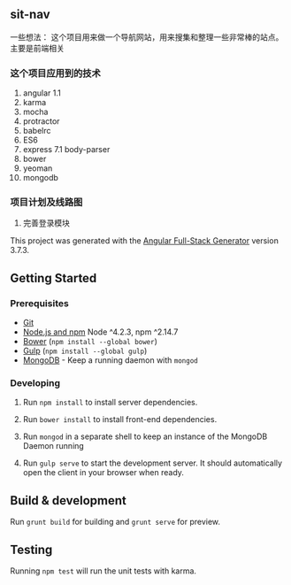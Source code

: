 ## sit-nav



一些想法：
这个项目用来做一个导航网站，用来搜集和整理一些非常棒的站点。
主要是前端相关


### 这个项目应用到的技术
1. angular
	1.1 
2. karma
3. mocha
4. protractor
5. babelrc
6. ES6
7. express
	7.1 body-parser
8. bower
9. yeoman
10. mongodb

### 项目计划及线路图
1. 完善登录模块


This project was generated with the [Angular Full-Stack Generator](https://github.com/DaftMonk/generator-angular-fullstack) version 3.7.3.

## Getting Started

### Prerequisites

- [Git](https://git-scm.com/)
- [Node.js and npm](nodejs.org) Node ^4.2.3, npm ^2.14.7
- [Bower](bower.io) (`npm install --global bower`)
- [Gulp](http://gulpjs.com/) (`npm install --global gulp`)
- [MongoDB](https://www.mongodb.org/) - Keep a running daemon with `mongod`

### Developing

1. Run `npm install` to install server dependencies.

2. Run `bower install` to install front-end dependencies.

3. Run `mongod` in a separate shell to keep an instance of the MongoDB Daemon running

4. Run `gulp serve` to start the development server. It should automatically open the client in your browser when ready.

## Build & development

Run `grunt build` for building and `grunt serve` for preview.

## Testing

Running `npm test` will run the unit tests with karma.
